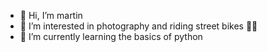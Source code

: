 - 👋 Hi, I’m martin
- 👀 I’m interested in photography and riding street bikes 🚴‍♂️
- 🌱 I’m currently learning the basics of python

<!---
c1oudd/c1oudd is a ✨ special ✨ repository because its `README.md` (this file) appears on your GitHub profile.
You can click the Preview link to take a look at your changes.
--->
